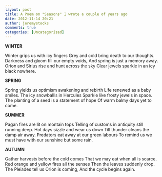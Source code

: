 ```yaml
---
layout: post
title: A Poem on "Seasons" I wrote a couple of years ago
date: 2012-11-14 20:21
author: jeremystocks
comments: true
categories: [Uncategorized]
---
```

<strong>WINTER</strong>

Winter grips us with icy fingers
Grey and cold bring death to our thoughts.
Darkness and gloom fill our empty voids,
And spring is just a memory away.
Orion and Sirius rise and hunt across the sky
Clear jewels sparkle in an icy black nowhere.


<strong>SPRING</strong>

Spring yields us optimism awakening and rebirth
Life renewed as a baby smiles.
The icy snowballls in Hercules
Sparkle like frosty jewels in space.
The planting of a seed is a statement of hope
Of warm balmy days yet to come.


<strong>SUMMER</strong>

Pagan fires are lit on montain tops
Telling of customs in antiquity still running deep.
Hot days sizzle and wear us down
Till thunder cleans the damp air away.
Predators eat away at our green labours
To remind us we must have with our sunshine but some rain.


<strong>AUTUMN</strong>

Gather harvests before the cold comes
That we may eat when all is scarce.
Red orange and yellow fires all the senses
Then the leaves suddenly drop.
The Pleiades tell us Orion is coming,
And the cycle begins again.



